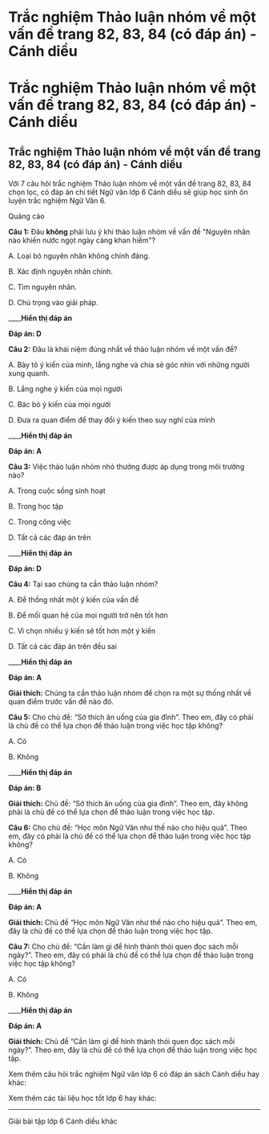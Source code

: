 # Trắc nghiệm Thảo luận nhóm về một vấn đề trang 82, 83, 84 (có đáp án) - Cánh diều

# Trắc nghiệm Thảo luận nhóm về một vấn đề trang 82, 83, 84 (có đáp án) - Cánh diều

## Trắc nghiệm Thảo luận nhóm về một vấn đề trang 82, 83, 84 (có đáp án) - Cánh diều

Với 7 câu hỏi trắc nghiệm Thảo luận nhóm về một vấn đề trang 82, 83, 84 chọn lọc, có đáp án chi tiết Ngữ văn lớp 6 Cánh diều sẽ giúp học sinh ôn luyện trắc nghiệm Ngữ Văn 6.

Quảng cáo

**Câu 1:** Đâu **không** phải lưu ý khi thảo luận nhóm về vấn đề "Nguyên nhân nào khiến nước ngọt ngày càng khan hiếm"?

A. Loại bỏ nguyên nhân không chính đáng.

B. Xác định nguyên nhân chính.

C. Tìm nguyên nhân.

D. Chú trọng vào giải pháp.

____**Hiển thị đáp án**

**Đáp án: D**

**Câu 2:** Đâu là khái niệm đúng nhất về thảo luận nhóm về một vấn đề?

A. Bày tỏ ý kiến của mình, lắng nghe và chia sẻ góc nhìn với những người xung quanh.

B. Lắng nghe ý kiến của mọi người

C. Bác bỏ ý kiến của mọi người

D. Đưa ra quan điểm để thay đổi ý kiến theo suy nghĩ của mình

____**Hiển thị đáp án**

**Đáp án: A**

**Câu 3:** Việc thảo luận nhóm nhỏ thường được áp dụng trong môi trường nào?

A. Trong cuộc sống sinh hoạt

B. Trong học tập

C. Trong công việc

D. Tất cả các đáp án trên

____**Hiển thị đáp án**

**Đáp án: D**

**Câu 4:** Tại sao chúng ta cần thảo luận nhóm?

A. Để thống nhất một ý kiến của vấn đề

B. Để mối quan hệ của mọi người trở nên tốt hơn

C. Vì chọn nhiều ý kiến sẽ tốt hơn một ý kiến

D. Tất cả các đáp án trên đều sai

____**Hiển thị đáp án**

**Đáp án: A**

**Giải thích:** Chúng ta cần thảo luận nhóm để chọn ra một sự thống nhất về quan điểm trước vấn đề nào đó.

**Câu 5:** Cho chủ đề: “Sở thích ăn uống của gia đình”. Theo em, đây có phải là chủ đề có thể lựa chọn để thảo luận trong việc học tập không?

A. Có

B. Không

____**Hiển thị đáp án**

**Đáp án: B**

**Giải thích:** Chủ đề: “Sở thích ăn uống của gia đình”. Theo em, đây không phải là chủ đề có thể lựa chọn để thảo luận trong việc học tập.

**Câu 6:** Cho chủ đề: “Học môn Ngữ Văn như thế nào cho hiệu quả”. Theo em, đây có phải là chủ đề có thể lựa chọn để thảo luận trong việc học tập không?

A. Có

B. Không

____**Hiển thị đáp án**

**Đáp án: A**

**Giải thích:** Chủ đề “Học môn Ngữ Văn như thế nào cho hiệu quả”. Theo em, đây là chủ đề có thể lựa chọn để thảo luận trong việc học tập.

**Câu 7:** Cho chủ đề: “Cần làm gì để hình thành thói quen đọc sách mỗi ngày?”. Theo em, đây có phải là chủ đề có thể lựa chọn để thảo luận trong việc học tập không?

A. Có

B. Không

____**Hiển thị đáp án**

**Đáp án: A**

**Giải thích:** Chủ đề “Cần làm gì để hình thành thói quen đọc sách mỗi ngày?”. Theo em, đây là chủ đề có thể lựa chọn để thảo luận trong việc học tập.

Xem thêm câu hỏi trắc nghiệm Ngữ văn lớp 6 có đáp án sách Cánh diều hay khác:

Xem thêm các tài liệu học tốt lớp 6 hay khác:

* * *

Giải bài tập lớp 6 Cánh diều khác
